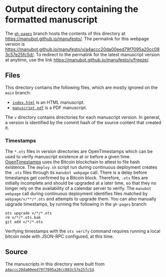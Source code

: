 # Output directory containing the formatted manuscript

The [`gh-pages`](https://github.com/manubot/manufesto/tree/gh-pages) branch hosts the contents of this directory at <https://manubot.github.io/manufesto/>.
The permalink for this webpage version is <https://manubot.github.io/manufesto/v/a4accc20da00eed79f7095a20cc083c57e25fc5d/>.
To redirect to the permalink for the latest manuscript version at anytime, use the link <https://manubot.github.io/manufesto/v/freeze/>.

## Files

This directory contains the following files, which are mostly ignored on the `main` branch:

+ [`index.html`](index.html) is an HTML manuscript.
+ [`manuscript.pdf`](manuscript.pdf) is a PDF manuscript.

The `v` directory contains directories for each manuscript version.
In general, a version is identified by the commit hash of the source content that created it.

### Timestamps

The `*.ots` files in version directories are OpenTimestamps which can be used to verify manuscript existence at or before a given time.
[OpenTimestamps](https://opentimestamps.org/) uses the Bitcoin blockchain to attest to file hash existence.
The `deploy.sh` script run during continuous deployment creates the `.ots` files through its `manubot webpage` call.
There is a delay before timestamps get confirmed by a Bitcoin block.
Therefore, `.ots` files are initially incomplete and should be upgraded at a later time, so that they no longer rely on the availability of a calendar server to verify.
The `manubot webpage` call during continuous deployment identifies files matched by `webpage/v/**/*.ots` and attempts to upgrade them.
You can also manually upgrade timestamps, by running the following in the `gh-pages` branch:

```shell
ots upgrade v/*/*.ots
rm v/*/*.ots.bak
git add v/*/*.ots
```

Verifying timestamps with the `ots verify` command requires running a local bitcoin node with JSON-RPC configured, at this time.

## Source

The manuscripts in this directory were built from
[`a4accc20da00eed79f7095a20cc083c57e25fc5d`](https://github.com/manubot/manufesto/commit/a4accc20da00eed79f7095a20cc083c57e25fc5d).
